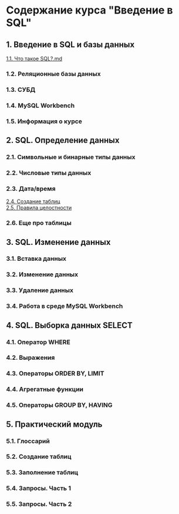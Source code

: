 # Содержание курса "Введение в SQL"

## 1. Введение в SQL и базы данных
[1.1. Что такое SQL?.md](https://github.com/OlgaMiasoedova/SQL-Introduction/blob/main/1.1.%20%D0%A7%D1%82%D0%BE%20%D1%82%D0%B0%D0%BA%D0%BE%D0%B5%20SQL%3F.md)
<br>
### 1.2. Реляционные базы данных
### 1.3. СУБД
### 1.4. MySQL Workbench
### 1.5. Информация о курсе
## 2. SQL. Определение данных
### 2.1. Символьные и бинарные типы данных
### 2.2. Числовые типы данных
### 2.3. Дата/время
[2.4. Создание таблиц](https://github.com/OlgaMiasoedova/SQL-Introduction/blob/main/2.4.%20%D0%A1%D0%BE%D0%B7%D0%B4%D0%B0%D0%BD%D0%B8%D0%B5%20%D1%82%D0%B0%D0%B1%D0%BB%D0%B8%D1%86.md)
<br>
[2.5. Правила целостности](https://github.com/OlgaMiasoedova/SQL-Introduction/blob/main/2.5.%20%D0%9F%D1%80%D0%B0%D0%B2%D0%B8%D0%BB%D0%B0%20%D1%86%D0%B5%D0%BB%D0%BE%D1%81%D1%82%D0%BD%D0%BE%D1%81%D1%82%D0%B8.md)
### 2.6. Еще про таблицы
## 3. SQL. Изменение данных
### 3.1. Вставка данных
### 3.2. Изменение данных
### 3.3. Удаление данных
### 3.4. Работа в среде MySQL Workbench
## 4. SQL. Выборка данных SELECT
### 4.1. Оператор WHERE
### 4.2. Выражения
### 4.3. Операторы ORDER BY, LIMIT
### 4.4. Агрегатные функции
### 4.5. Операторы GROUP BY, HAVING
## 5. Практический модуль
### 5.1. Глоссарий
### 5.2. Создание таблиц
### 5.3. Заполнение таблиц
### 5.4. Запросы. Часть 1
### 5.5. Запросы. Часть 2
